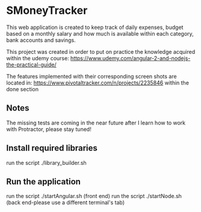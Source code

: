 # SMoneyTracker

This web application is created to keep track of daily expenses, budget based on a monthly salary and how much is available within each category, bank accounts and savings.

This project was created in order to put on practice the knowledge acquired within the udemy course: https://www.udemy.com/angular-2-and-nodejs-the-practical-guide/

The features implemented with their corresponding screen shots are located in: https://www.pivotaltracker.com/n/projects/2235846 within the done section

## Notes

The missing tests are coming in the near future after I learn how to work with Protractor, please stay tuned!

## Install required libraries

run the script ./library_builder.sh

## Run the application

run the script ./startAngular.sh (front end)
run the script ./startNode.sh (back end-please use a different terminal's tab)
